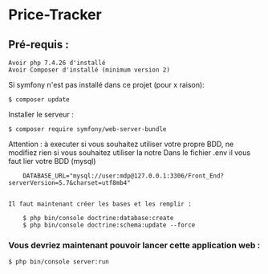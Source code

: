 # Price-Tracker

## Pré-requis :
    Avoir php 7.4.26 d'installé 
    Avoir Composer d'installé (minimum version 2)

Si symfony n'est pas installé dans ce projet (pour x raison):

    $ composer update

Installer le serveur : 

    $ composer require symfony/web-server-bundle 


Attention : à executer si vous souhaitez utiliser votre propre BDD, ne modifiez rien si vous souhaitez utiliser la notre
    Dans le fichier .env il vous faut lier votre BDD (mysql) 

        DATABASE_URL="mysql://user:mdp@127.0.0.1:3306/Front_End?serverVersion=5.7&charset=utf8mb4"


    Il faut maintenant créer les bases et les remplir : 

        $ php bin/console doctrine:database:create
        $ php bin/console doctrine:schema:update --force


### Vous devriez maintenant pouvoir lancer cette application web : 

    $ php bin/console server:run
